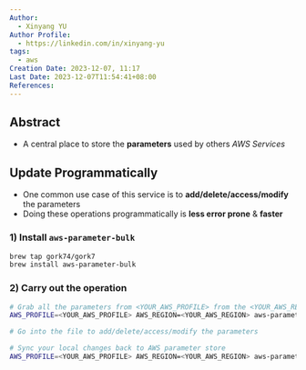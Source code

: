 ```yaml
---
Author:
  - Xinyang YU
Author Profile:
  - https://linkedin.com/in/xinyang-yu
tags:
  - aws
Creation Date: 2023-12-07, 11:17
Last Date: 2023-12-07T11:54:41+08:00
References: 
---
```

## Abstract
- A central place to store the **parameters** used by others *AWS Services*


## Update Programmatically
- One common use case of this service is to **add/delete/access/modify** the parameters
- Doing these operations programmatically is **less error prone** & **faster**
### 1) Install `aws-parameter-bulk`
```bash
brew tap gork74/gork7
brew install aws-parameter-bulk
```
### 2) Carry out the operation
```bash
# Grab all the parameters from <YOUR_AWS_PROFILE> from the <YOUR_AWS_REGION>, and save them to your current directory in a file called `.env`
AWS_PROFILE=<YOUR_AWS_PROFILE> AWS_REGION=<YOUR_AWS_REGION> aws-parameter-bulk get / --prefixpath > .env

# Go into the file to add/delete/access/modify the parameters

# Sync your local changes back to AWS parameter store
AWS_PROFILE=<YOUR_AWS_PROFILE> AWS_REGION=<YOUR_AWS_REGION> aws-parameter-bulk save .env
```